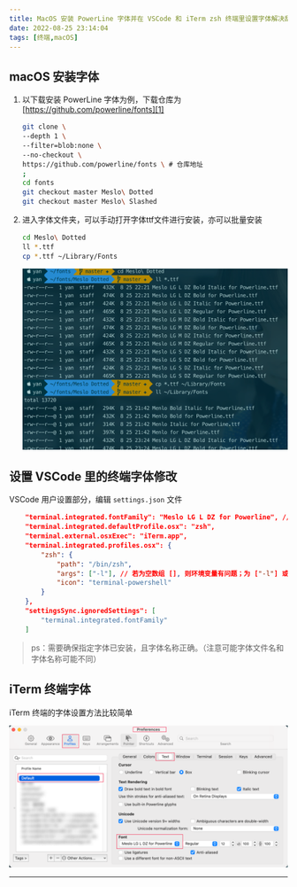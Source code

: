 ```yaml
---
title: MacOS 安装 PowerLine 字体并在 VSCode 和 iTerm zsh 终端里设置字体解决乱码问题
date: 2022-08-25 23:14:04
tags: [终端,macOS]
---
```


## macOS 安装字体

1. 以下载安装 PowerLine 字体为例，下载仓库为 [https://github.com/powerline/fonts][1]

    ```bash
    git clone \
    --depth 1 \
    --filter=blob:none \
    --no-checkout \
    https://github.com/powerline/fonts \ # 仓库地址
    ;
    cd fonts
    git checkout master Meslo\ Dotted
    git checkout master Meslo\ Slashed
    ```

1. 进入字体文件夹，可以手动打开字体ttf文件进行安装，亦可以批量安装

    ```bash
    cd Meslo\ Dotted
    ll *.ttf
    cp *.ttf ~/Library/Fonts
    ```

    ![macOS 批量安装字体](2022-08-25-MacOS-安装-PowerLine-字体并在-VSCode-和-iTerm-zsh-终端里设置字体解决乱码问题/2022-08-25-23-26-42.png)

## 设置 VSCode 里的终端字体修改

VSCode 用户设置部分，编辑 `settings.json` 文件

```json
    "terminal.integrated.fontFamily": "Meslo LG L DZ for Powerline", // 需安装字体
    "terminal.integrated.defaultProfile.osx": "zsh",
    "terminal.external.osxExec": "iTerm.app",
    "terminal.integrated.profiles.osx": {
        "zsh": {
            "path": "/bin/zsh",
            "args": ["-l"], // 若为空数组 [], 则环境变量有问题；为 ["-l"] 或则不配置 "args" 参数
            "icon": "terminal-powershell"
        }
    },
    "settingsSync.ignoredSettings": [
        "terminal.integrated.fontFamily"
    ]
```

> ps：需要确保指定字体已安装，且字体名称正确。（注意可能字体文件名和字体名称可能不同）

## iTerm 终端字体

iTerm 终端的字体设置方法比较简单

![iTerm 终端的字体设置](2022-08-25-MacOS-安装-PowerLine-字体并在-VSCode-和-iTerm-zsh-终端里设置字体解决乱码问题/2022-08-25-23-43-10.png)

---

  [1]: https://github.com/powerline/fonts
